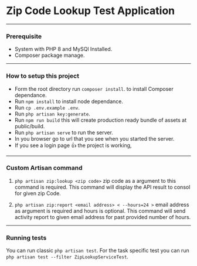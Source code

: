 # Zip Code Lookup Test Application
---

### Prerequisite

- System with PHP 8 and MySQl Installed.
- Composer package manage.
---

### How to setup this project

- Form the root directory run `composer install`. to install Composer dependance.
- Run `npm install` to install node dependance.
- Run `cp .env.example .env`.
- Run `php artisan key:generate`.
- Run `npm run build` this will create production ready bundle of assets at public/build.
- Run `php artisan serve` to run the server.
- In you browser go to url that you see when you started the server.
- If you see a login page 👍 the project is working,
---
### Custom Artisan command

1) `php artisan zip:lookup <zip code>` zip code as a argument to this command is required.
This command will display the API result to consol for given zip Code.

2) `php artisan zip:report <email address> < --hours=24 >` email address as argument is required and hours is optional.
This command will send activity report to given email address for past provided number of hours.

---
### Running tests 

You can run classic `php artisan test`. 
For the task specific test you can run
`php artisan test --filter ZipLookupServiceTest`.